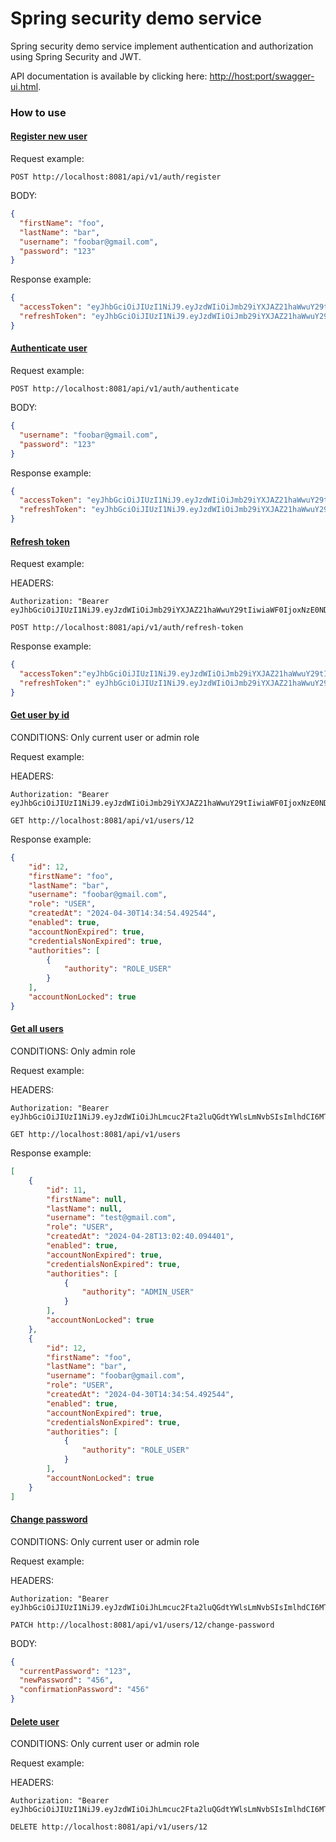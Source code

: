 # Spring security demo service

Spring security demo service implement authentication and authorization using Spring Security and JWT.

API documentation is available by clicking here: [http://host:port/swagger-ui.html]().

### How to use

#### <u>Register new user</u>

Request example:

```
POST http://localhost:8081/api/v1/auth/register
```

BODY:
```json
{
  "firstName": "foo",
  "lastName": "bar",
  "username": "foobar@gmail.com",
  "password": "123"
}
```

Response example:

```json
{
  "accessToken": "eyJhbGciOiJIUzI1NiJ9.eyJzdWIiOiJmb29iYXJAZ21haWwuY29tIiwiaWF0IjoxNzE0NDc2ODk0LCJleHAiOjE3MTQ0Nzc0OTR9.Mp96LdbnOzMAHiiWM4dUyo9FfFbqbn7MaRyJEhlaztY",
  "refreshToken": "eyJhbGciOiJIUzI1NiJ9.eyJzdWIiOiJmb29iYXJAZ21haWwuY29tIiwiaWF0IjoxNzE0NDc2ODk0LCJleHAiOjE3MTQ0Nzg2OTR9.UHJJJpelReD8gvyj9A8OD73Jm1RhFt0RGzDvZ0wm-24"
}
```

#### <u>Authenticate user</u>

Request example:

```
POST http://localhost:8081/api/v1/auth/authenticate
```

BODY:
```json
{
  "username": "foobar@gmail.com",
  "password": "123"
}
```

Response example:

```json
{
  "accessToken": "eyJhbGciOiJIUzI1NiJ9.eyJzdWIiOiJmb29iYXJAZ21haWwuY29tIiwiaWF0IjoxNzE0NDc3MTAwLCJleHAiOjE3MTQ0Nzc3MDB9.48W0B_VaW7U-MPfrXcP8ZHVsepIQ0vatFgOXrjUfuz8",
  "refreshToken": "eyJhbGciOiJIUzI1NiJ9.eyJzdWIiOiJmb29iYXJAZ21haWwuY29tIiwiaWF0IjoxNzE0NDc3MTAwLCJleHAiOjE3MTQ0Nzg5MDB9.7FvAUmCbYfb69dujdir_PFnU2MLpLH80h7jScM0hif4"
}
```

#### <u>Refresh token</u>

Request example:

HEADERS:
```
Authorization: "Bearer eyJhbGciOiJIUzI1NiJ9.eyJzdWIiOiJmb29iYXJAZ21haWwuY29tIiwiaWF0IjoxNzE0NDc3MTAwLCJleHAiOjE3MTQ0Nzg5MDB9.7FvAUmCbYfb69dujdir_PFnU2MLpLH80h7jScM0hif4" 
```

```
POST http://localhost:8081/api/v1/auth/refresh-token
```

Response example:

```json
{
  "accessToken":"eyJhbGciOiJIUzI1NiJ9.eyJzdWIiOiJmb29iYXJAZ21haWwuY29tIiwiaWF0IjoxNzE0NDc3MzQ5LCJleHAiOjE3MTQ0Nzc5NDl9.SrObt4fNxYyxGCMj_8PiGDtg5zd4pHQ86uhiZVoUPFI",
  "refreshToken":" eyJhbGciOiJIUzI1NiJ9.eyJzdWIiOiJmb29iYXJAZ21haWwuY29tIiwiaWF0IjoxNzE0NDc3MTAwLCJleHAiOjE3MTQ0Nzc3MDB9.48W0B_VaW7U-MPfrXcP8ZHVsepIQ0vatFgOXrjUfuz8"
}
```

#### <u>Get user by id</u>

CONDITIONS: Only current user or admin role

Request example:

HEADERS:
```
Authorization: "Bearer eyJhbGciOiJIUzI1NiJ9.eyJzdWIiOiJmb29iYXJAZ21haWwuY29tIiwiaWF0IjoxNzE0NDc3MzQ5LCJleHAiOjE3MTQ0Nzc5NDl9.SrObt4fNxYyxGCMj_8PiGDtg5zd4pHQ86uhiZVoUPFI" 
```

```
GET http://localhost:8081/api/v1/users/12
```

Response example:

```json
{
    "id": 12,
    "firstName": "foo",
    "lastName": "bar",
    "username": "foobar@gmail.com",
    "role": "USER",
    "createdAt": "2024-04-30T14:34:54.492544",
    "enabled": true,
    "accountNonExpired": true,
    "credentialsNonExpired": true,
    "authorities": [
        {
            "authority": "ROLE_USER"
        }
    ],
    "accountNonLocked": true
}
```

#### <u>Get all users</u> 

CONDITIONS: Only admin role

Request example:

HEADERS:
```
Authorization: "Bearer eyJhbGciOiJIUzI1NiJ9.eyJzdWIiOiJhLmcuc2Fta2luQGdtYWlsLmNvbSIsImlhdCI6MTcxNDQ3ODQzMiwiZXhwIjoxNzE0NDc5MDMyfQ.NbhdtCfsspw7irGe2giWoebAt4oY5IYmL3rW8vjEeQc" 
```

```
GET http://localhost:8081/api/v1/users
```

Response example:
```json
[
    {
        "id": 11,
        "firstName": null,
        "lastName": null,
        "username": "test@gmail.com",
        "role": "USER",
        "createdAt": "2024-04-28T13:02:40.094401",
        "enabled": true,
        "accountNonExpired": true,
        "credentialsNonExpired": true,
        "authorities": [
            {
                "authority": "ADMIN_USER"
            }
        ],
        "accountNonLocked": true
    },
    {
        "id": 12,
        "firstName": "foo",
        "lastName": "bar",
        "username": "foobar@gmail.com",
        "role": "USER",
        "createdAt": "2024-04-30T14:34:54.492544",
        "enabled": true,
        "accountNonExpired": true,
        "credentialsNonExpired": true,
        "authorities": [
            {
                "authority": "ROLE_USER"
            }
        ],
        "accountNonLocked": true
    }
]
```

#### <u>Change password</u>   

CONDITIONS: Only current user or admin role

Request example:

HEADERS:
```
Authorization: "Bearer eyJhbGciOiJIUzI1NiJ9.eyJzdWIiOiJhLmcuc2Fta2luQGdtYWlsLmNvbSIsImlhdCI6MTcxNDQ3ODQzMiwiZXhwIjoxNzE0NDc5MDMyfQ.NbhdtCfsspw7irGe2giWoebAt4oY5IYmL3rW8vjEeQc" 
```

```
PATCH http://localhost:8081/api/v1/users/12/change-password
```

BODY:
```json
{
  "currentPassword": "123",
  "newPassword": "456",
  "confirmationPassword": "456"
}
```

#### <u>Delete user</u>

CONDITIONS: Only current user or admin role

Request example:

HEADERS:
```
Authorization: "Bearer eyJhbGciOiJIUzI1NiJ9.eyJzdWIiOiJhLmcuc2Fta2luQGdtYWlsLmNvbSIsImlhdCI6MTcxNDQ3ODQzMiwiZXhwIjoxNzE0NDc5MDMyfQ.NbhdtCfsspw7irGe2giWoebAt4oY5IYmL3rW8vjEeQc" 
```

```
DELETE http://localhost:8081/api/v1/users/12
```

